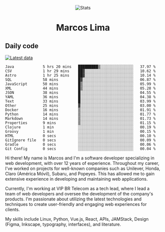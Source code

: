 <div align="center">
  <img src="https://user-images.githubusercontent.com/958723/207206099-04913a11-e77d-4b52-a9d3-5d702839508b.png" alt="Stats" />
  <h1>Marcos Lima</h1>
</div>

## Daily code

[![Latest data](https://github.com/skvggor/skvggor/actions/workflows/main.yml/badge.svg)](https://github.com/skvggor/skvggor/actions/workflows/main.yml)

<!--START_SECTION:waka-->

```text
Java             5 hrs 20 mins   █████████▒░░░░░░░░░░░░░░░   37.97 %
CSV              1 hr 29 mins    ██▓░░░░░░░░░░░░░░░░░░░░░░   10.62 %
Astro            1 hr 25 mins    ██▓░░░░░░░░░░░░░░░░░░░░░░   10.14 %
SQL              58 mins         █▓░░░░░░░░░░░░░░░░░░░░░░░   06.87 %
JavaScript       50 mins         █▒░░░░░░░░░░░░░░░░░░░░░░░   05.99 %
XML              44 mins         █▒░░░░░░░░░░░░░░░░░░░░░░░   05.28 %
JSON             38 mins         █░░░░░░░░░░░░░░░░░░░░░░░░   04.55 %
YAML             36 mins         █░░░░░░░░░░░░░░░░░░░░░░░░   04.38 %
Text             33 mins         █░░░░░░░░░░░░░░░░░░░░░░░░   03.99 %
Other            25 mins         ▓░░░░░░░░░░░░░░░░░░░░░░░░   03.00 %
Docker           16 mins         ▒░░░░░░░░░░░░░░░░░░░░░░░░   01.91 %
Python           14 mins         ▒░░░░░░░░░░░░░░░░░░░░░░░░   01.77 %
Markdown         14 mins         ▒░░░░░░░░░░░░░░░░░░░░░░░░   01.73 %
Properties       9 mins          ▒░░░░░░░░░░░░░░░░░░░░░░░░   01.15 %
Clojure          1 min           ░░░░░░░░░░░░░░░░░░░░░░░░░   00.19 %
Groovy           1 min           ░░░░░░░░░░░░░░░░░░░░░░░░░   00.15 %
HTML             0 secs          ░░░░░░░░░░░░░░░░░░░░░░░░░   00.10 %
GitIgnore file   0 secs          ░░░░░░░░░░░░░░░░░░░░░░░░░   00.09 %
Gradle           0 secs          ░░░░░░░░░░░░░░░░░░░░░░░░░   00.06 %
Git Config       0 secs          ░░░░░░░░░░░░░░░░░░░░░░░░░   00.04 %
```

<!--END_SECTION:waka-->

  <p>Hi there! My name is Marcos and I'm a software developer specializing in web development, with over 12 years of experience. Throughout my career, I've worked on projects for well-known companies such as Unilever, Honda, Claro (América Móvil), Subaru, and Popeyes. This has allowed me to gain extensive experience in developing and maintaining web applications.</p>
  
  <p>Currently, I'm working at VIP BR Telecom as a tech lead, where I lead a team of web developers and oversee the development of the company's products. I'm passionate about utilizing the latest technologies and techniques to create user-friendly and engaging web experiences for clients.</p>
  
  <p>My skills include Linux, Python, Vue.js, React, APIs, JAMStack, Design (Figma, Inkscape, typography, interfaces), and literature.</p>
<!-- </details> -->

<!-- <div align="center">
  <h2>🤖 Recent Code Activity</h2>
  <img width="500" src="https://github-readme-stats.vercel.app/api/wakatime?username=skvggor&hide_title=true&layout=compact&theme=transparent" alt="Wakatime Stats" />
</div>

<br>

<div align="center">
  <h2>📈 GitHub Stats</h2>
  <img width="500" src="https://github-readme-stats.vercel.app/api?username=skvggor&show_icons=true&theme=transparent&hide_title=true&count_private=true" alt="GitHub Stats" />
</div>
 -->
